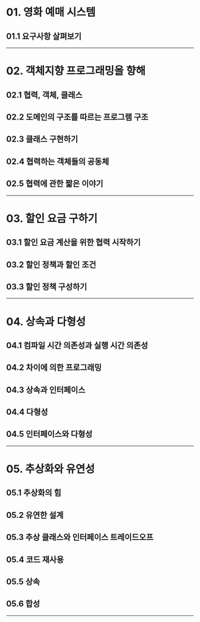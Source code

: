 # 01. 영화 예매 시스템

## 01.1 요구사항 살펴보기

---

# 02. 객체지향 프로그래밍을 향해

## 02.1 협력, 객체, 클래스
## 02.2 도메인의 구조를 따르는 프로그램 구조
## 02.3 클래스 구현하기
## 02.4 협력하는 객체들의 공동체
## 02.5 협력에 관한 짧은 이야기

---

# 03. 할인 요금 구하기

## 03.1 할인 요금 계산을 위한 협력 시작하기
## 03.2 할인 정책과 할인 조건
## 03.3 할인 정책 구성하기

---

# 04. 상속과 다형성

## 04.1 컴파일 시간 의존성과 실행 시간 의존성
## 04.2 차이에 의한 프로그래밍
## 04.3 상속과 인터페이스
## 04.4 다형성
## 04.5 인터페이스와 다형성

---

# 05. 추상화와 유연성

## 05.1 추상화의 힘
## 05.2 유연한 설계
## 05.3 추상 클래스와 인터페이스 트레이드오프
## 05.4 코드 재사용
## 05.5 상속
## 05.6 합성

---